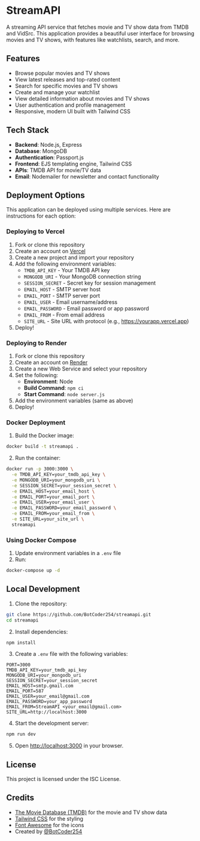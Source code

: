 # StreamAPI

A streaming API service that fetches movie and TV show data from TMDB and VidSrc. This application provides a beautiful user interface for browsing movies and TV shows, with features like watchlists, search, and more.

## Features

- Browse popular movies and TV shows
- View latest releases and top-rated content
- Search for specific movies and TV shows
- Create and manage your watchlist
- View detailed information about movies and TV shows
- User authentication and profile management
- Responsive, modern UI built with Tailwind CSS

## Tech Stack

- **Backend**: Node.js, Express
- **Database**: MongoDB
- **Authentication**: Passport.js
- **Frontend**: EJS templating engine, Tailwind CSS
- **APIs**: TMDB API for movie/TV data
- **Email**: Nodemailer for newsletter and contact functionality

## Deployment Options

This application can be deployed using multiple services. Here are instructions for each option:

### Deploying to Vercel

1. Fork or clone this repository
2. Create an account on [Vercel](https://vercel.com)
3. Create a new project and import your repository
4. Add the following environment variables:
   - `TMDB_API_KEY` - Your TMDB API key
   - `MONGODB_URI` - Your MongoDB connection string
   - `SESSION_SECRET` - Secret key for session management
   - `EMAIL_HOST` - SMTP server host
   - `EMAIL_PORT` - SMTP server port
   - `EMAIL_USER` - Email username/address
   - `EMAIL_PASSWORD` - Email password or app password
   - `EMAIL_FROM` - From email address
   - `SITE_URL` - Site URL with protocol (e.g., https://yourapp.vercel.app)
5. Deploy!

### Deploying to Render

1. Fork or clone this repository
2. Create an account on [Render](https://render.com)
3. Create a new Web Service and select your repository
4. Set the following:
   - **Environment**: Node
   - **Build Command**: `npm ci`
   - **Start Command**: `node server.js`
5. Add the environment variables (same as above)
6. Deploy!

### Docker Deployment

1. Build the Docker image:

```bash
docker build -t streamapi .
```

2. Run the container:

```bash
docker run -p 3000:3000 \
  -e TMDB_API_KEY=your_tmdb_api_key \
  -e MONGODB_URI=your_mongodb_uri \
  -e SESSION_SECRET=your_session_secret \
  -e EMAIL_HOST=your_email_host \
  -e EMAIL_PORT=your_email_port \
  -e EMAIL_USER=your_email_user \
  -e EMAIL_PASSWORD=your_email_password \
  -e EMAIL_FROM=your_email_from \
  -e SITE_URL=your_site_url \
  streamapi
```

### Using Docker Compose

1. Update environment variables in a `.env` file
2. Run:

```bash
docker-compose up -d
```

## Local Development

1. Clone the repository:

```bash
git clone https://github.com/BotCoder254/streamapi.git
cd streamapi
```

2. Install dependencies:

```bash
npm install
```

3. Create a `.env` file with the following variables:

```
PORT=3000
TMDB_API_KEY=your_tmdb_api_key
MONGODB_URI=your_mongodb_uri
SESSION_SECRET=your_session_secret
EMAIL_HOST=smtp.gmail.com
EMAIL_PORT=587
EMAIL_USER=your_email@gmail.com
EMAIL_PASSWORD=your_app_password
EMAIL_FROM=StreamAPI <your_email@gmail.com>
SITE_URL=http://localhost:3000
```

4. Start the development server:

```bash
npm run dev
```

5. Open [http://localhost:3000](http://localhost:3000) in your browser.

## License

This project is licensed under the ISC License.

## Credits

- [The Movie Database (TMDB)](https://www.themoviedb.org/) for the movie and TV show data
- [Tailwind CSS](https://tailwindcss.com/) for the styling
- [Font Awesome](https://fontawesome.com/) for the icons
- Created by [@BotCoder254](https://github.com/BotCoder254) 